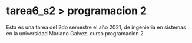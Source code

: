 # tarea6_s2 > programacion 2
Esta es una tarea del 2do semestre el año 2021, de ingenieria en sistemas en la universidad Mariano Galvez. curso programacion 2
